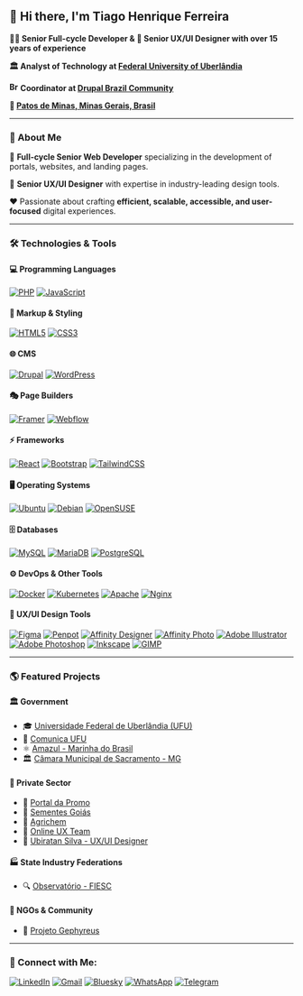 ## 👋 Hi there, I'm Tiago Henrique Ferreira

**👨‍💻 Senior Full-cycle Developer & 🎨 Senior UX/UI Designer with over 15 years of experience**

**🏛️ Analyst of Technology at [Federal University of Uberlândia](https://ufu.br)**

**<img src="https://upload.wikimedia.org/wikipedia/commons/0/05/Flag_of_Brazil.svg" alt="Brazil Flag" width="16"/> Coordinator at [Drupal Brazil Community](https://t.me/drupalbrasil)**

**📍 [Patos de Minas, Minas Gerais, Brasil](https://pt.wikipedia.org/wiki/Patos_de_Minas)**

---

### 💪 About Me

🚀 **Full-cycle Senior Web Developer** specializing in the development of portals, websites, and landing pages.

🎨 **Senior UX/UI Designer** with expertise in industry-leading design tools.

❤️ Passionate about crafting **efficient, scalable, accessible, and user-focused** digital experiences.

---

### 🛠️ Technologies & Tools

#### 💻 Programming Languages
[![PHP](https://img.shields.io/badge/PHP-777BB4?style=flat&logo=php&logoColor=white)](https://www.php.net/)
[![JavaScript](https://img.shields.io/badge/JavaScript-F7DF1E?style=flat&logo=javascript&logoColor=black)](https://developer.mozilla.org/en-US/docs/Web/JavaScript)

#### 📄 Markup & Styling
[![HTML5](https://img.shields.io/badge/HTML5-E34F26?style=flat&logo=html5&logoColor=white)](https://developer.mozilla.org/en-US/docs/Web/HTML)
[![CSS3](https://img.shields.io/badge/CSS3-1572B6?style=flat&logo=css3&logoColor=white)](https://developer.mozilla.org/en-US/docs/Web/CSS)

#### 🌐 CMS
[![Drupal](https://img.shields.io/badge/Drupal-0678BE?style=flat&logo=drupal&logoColor=white)](https://www.drupal.org/)
[![WordPress](https://img.shields.io/badge/WordPress-%23117AC9.svg?style=flat&logo=WordPress&logoColor=white)](https://wordpress.org/)

#### 🎭 Page Builders
[![Framer](https://img.shields.io/badge/Framer-black?style=flat&logo=framer&logoColor=blue)](https://www.framer.com/)
[![Webflow](https://img.shields.io/badge/Webflow-%234353FF.svg?style=flat&logo=webflow&logoColor=white)](https://webflow.com/)

#### ⚡ Frameworks
[![React](https://img.shields.io/badge/react-%2320232a.svg?style=flat&logo=react&logoColor=%2361DAFB)](https://react.dev/)
[![Bootstrap](https://img.shields.io/badge/bootstrap-%238511FA.svg?style=flat&logo=bootstrap&logoColor=white)](https://getbootstrap.com/)
[![TailwindCSS](https://img.shields.io/badge/tailwindcss-%3338B2AC.svg?style=flat&logo=tailwind-css&logoColor=white)](https://tailwindcss.com/)

#### 🖥️ Operating Systems
[![Ubuntu](https://img.shields.io/badge/Ubuntu-E95420?style=flat&logo=ubuntu&logoColor=white)](https://ubuntu.com/)
[![Debian](https://img.shields.io/badge/Debian-A81D33?style=flat&logo=debian&logoColor=white)](https://www.debian.org/)
[![OpenSUSE](https://img.shields.io/badge/OpenSUSE-73BA25?style=flat&logo=opensuse&logoColor=white)](https://www.opensuse.org/)

#### 🗄️ Databases
[![MySQL](https://img.shields.io/badge/MySQL-4479A1?style=flat&logo=mysql&logoColor=white)](https://www.mysql.com/)
[![MariaDB](https://img.shields.io/badge/MariaDB-003545?style=flat&logo=mariadb&logoColor=white)](https://mariadb.org/)
[![PostgreSQL](https://img.shields.io/badge/PostgreSQL-4169E1?style=flat&logo=postgresql&logoColor=white)](https://www.postgresql.org/)

#### ⚙️ DevOps & Other Tools
[![Docker](https://img.shields.io/badge/Docker-2496ED?style=flat&logo=docker&logoColor=white)](https://www.docker.com/)
[![Kubernetes](https://img.shields.io/badge/Kubernetes-326CE5?style=flat&logo=kubernetes&logoColor=white)](https://kubernetes.io/)
[![Apache](https://img.shields.io/badge/Apache-D22128?style=flat&logo=apache&logoColor=white)](https://httpd.apache.org/)
[![Nginx](https://img.shields.io/badge/Nginx-009639?style=flat&logo=nginx&logoColor=white)](https://nginx.org/)

#### 🎨 UX/UI Design Tools
[![Figma](https://img.shields.io/badge/Figma-F24E1E?style=flat&logo=figma&logoColor=white)](https://www.figma.com/)
[![Penpot](https://img.shields.io/badge/Penpot-%23000000.svg?style=flat&logo=penpot&logoColor=white)](https://penpot.app/)
[![Affinity Designer](https://img.shields.io/badge/Affinity_Designer-1B72BE?style=flat&logo=affinitydesigner&logoColor=white)](https://affinity.serif.com/designer/)
[![Affinity Photo](https://img.shields.io/badge/Affinity_Photo-7E4DD2?style=flat&logo=affinityphoto&logoColor=white)](https://affinity.serif.com/photo/)
[![Adobe Illustrator](https://img.shields.io/badge/Adobe_Illustrator-FF9A00?style=flat&logo=adobeillustrator&logoColor=white)](https://www.adobe.com/products/illustrator.html)
[![Adobe Photoshop](https://img.shields.io/badge/Adobe_Photoshop-31A8FF?style=flat&logo=adobephotoshop&logoColor=white)](https://www.adobe.com/products/photoshop.html)
[![Inkscape](https://img.shields.io/badge/Inkscape-000000?style=flat&logo=inkscape&logoColor=white)](https://inkscape.org/)
[![GIMP](https://img.shields.io/badge/GIMP-5C5543?style=flat&logo=gimp&logoColor=white)](https://www.gimp.org/)

---

### 🌎 Featured Projects

#### 🏛️ Government
- 🎓 [Universidade Federal de Uberlândia (UFU)](https://ufu.br)
- 📰 [Comunica UFU](https://comunica.ufu.br)
- ⚛️ [Amazul - Marinha do Brasil](https://amazul.mar.mil.br)
- 🏛️ [Câmara Municipal de Sacramento - MG](https://sacramento.cam.mg.gov.br)

#### 🏢 Private Sector
- 📢 [Portal da Promo](https://portaldapromo.com.br)
- 🌾 [Sementes Goiás](https://sementesgoias.com.br)
- 🧪 [Agrichem](https://agrichem.com.br)
- 📐 [Online UX Team](https://onlinuxteam.com)
- 🎨 [Ubiratan Silva - UX/UI Designer](https://ubiratansilva.com)

#### 🏭 State Industry Federations
- 🔍 [Observatório - FIESC](https://observatorio.fiesc.com.br)

#### 🤝 NGOs & Community
- 🐬 [Projeto Gephyreus](https://gephyreus.org)

---

### 🔗 Connect with Me:
[![LinkedIn](https://img.shields.io/badge/LinkedIn-0077B5?style=flat&logo=linkedin&logoColor=white)](https://www.linkedin.com/in/tiagohfweb)
[![Gmail](https://img.shields.io/badge/Gmail-EA4335?style=flat&logo=gmail&logoColor=white)](mailto:tiagohenriqueferreira@gmail.com)
[![Bluesky](https://img.shields.io/badge/Bluesky-0285FF?style=flat&logo=Bluesky&logoColor=white)](https://bsk.app/tiagohf.com.br)
[![WhatsApp](https://img.shields.io/badge/WhatsApp-25D366?style=flat&logo=whatsapp&logoColor=white)](https://wa.me/5534996680671)
[![Telegram](https://img.shields.io/badge/Telegram-2CA5E0?style=flat&logo=telegram&logoColor=white)](https://t.me/tiagohfweb)
